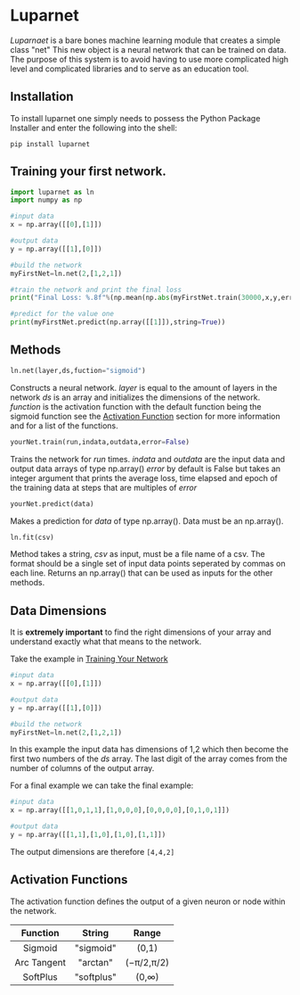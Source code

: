 # Luparnet
  *Luparnaet* is a bare bones machine learning module that creates a simple class "net" 
This new object is a neural network that can be trained on data. The purpose of this 
system is to avoid having to use more complicated high level and complicated libraries
and to serve as an education tool.

## Installation
To install luparnet one simply needs to possess the Python Package Installer
and enter the following into the shell:
```
pip install luparnet
```

## Training your first network.

```python
import luparnet as ln
import numpy as np

#input data
x = np.array([[0],[1]])

#output data
y = np.array([[1],[0]])

#build the network
myFirstNet=ln.net(2,[1,2,1])

#train the network and print the final loss
print("Final Loss: %.8f"%(np.mean(np.abs(myFirstNet.train(30000,x,y,error=5000)))))

#predict for the value one
print(myFirstNet.predict(np.array([[1]]),string=True))
```

## Methods
```python
ln.net(layer,ds,fuction="sigmoid")
```
Constructs a neural network.
*layer* is equal to the amount of layers in the network
*ds* is an array and initializes the dimensions of the network.
*function* is the activation function with the default function being the sigmoid
function see the [Activation Function](#activation-functions) section for more
information and for a list of the functions.

```python
yourNet.train(run,indata,outdata,error=False)
```
Trains the network for *run* times.
*indata* and *outdata* are the input data and output data arrays of type np.array()
*error* by default is False but takes an integer argument that prints the average 
loss, time elapsed and epoch of the training data at steps that are multiples of
*error*

```python
yourNet.predict(data)
```
Makes a prediction for *data* of type np.array(). Data must be an np.array().

```python
ln.fit(csv)
```
Method takes a string, *csv* as input, must be a file name of a csv. The format
should be a single set of input data points seperated by commas on each line. 
Returns an np.array() that can be used as inputs for the other methods.




## Data Dimensions
It is **extremely important** to find the right dimensions of your array and 
understand exactly what that means to the network.

Take the example in [Training Your Network](#training-your-first-network)

```python
#input data
x = np.array([[0],[1]])

#output data
y = np.array([[1],[0]])

#build the network
myFirstNet=ln.net(2,[1,2,1])
```
In this example the input data has dimensions of 1,2 which then become the
first two numbers of the *ds* array. The last digit of the array comes from 
the number of columns of the output array. 

For a final example we can take the final example:
```python
#input data
x = np.array([[1,0,1,1],[1,0,0,0],[0,0,0,0],[0,1,0,1]])

#output data
y = np.array([[1,1],[1,0],[1,0],[1,1]])
```
The output dimensions are therefore 
```[4,4,2]```

## Activation Functions
The activation function defines the output of a given neuron or node within
the network. 

| Function      | String        | Range |
|:-------------:|:-------------:|:-----:|
| Sigmoid       | "sigmoid"     |  (0,1) |
| Arc Tangent   | "arctan"      |  (−π/2,π/2) |
| SoftPlus      | "softplus"    |  (0,∞) |




